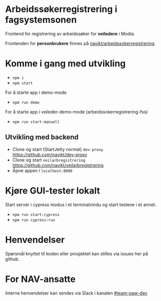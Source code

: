 # Arbeidssøkerregistrering i fagsystemsonen

Frontend for registrering av arbeidssøker for **veiledere** i Modia.

Frontenden for **personbrukere** finnes på [navikt/arbeidssokerregistrering](https://github.com/navikt/arbeidssokerregistrering).

# Komme i gang med utvikling

- `npm i`
- `npm start`

For å starte app i demo-mode

- `npm run demo`

For å starte app i veileder-demo-mode (arbeidssokerregistrering-fss)

- `npm run start-manuell`

## Utvikling med backend

- Clone og start (StartJetty normal) `dev-proxy` https://github.com/navikt/dev-proxy
- Clone og start `veilarbregistrering` https://github.com/navikt/veilarbregistrering
- Åpne appen i `localhost:8080`

# Kjøre GUI-tester lokalt

Start server i cypress modus i et terminalvindu og start testene i et annet.

- `npm run start:cypress`
- `npm run cypress:run`

# Henvendelser

Spørsmål knyttet til koden eller prosjektet kan stilles via issues her på github.

# For NAV-ansatte

Interne henvendelser kan sendes via Slack i kanalen [#team-paw-dev](https://nav-it.slack.com/archives/CLTFAEW75)
